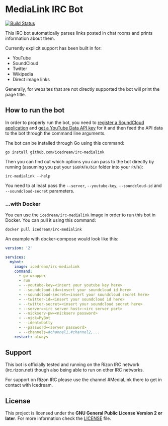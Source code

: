 # MediaLink IRC Bot

[![Build Status](https://travis-ci.org/icedream/irc-medialink.svg?branch=master)](https://travis-ci.org/icedream/irc-medialink)

This IRC bot automatically parses links posted in chat rooms and prints information about them.

Currently explicit support has been built in for:

- YouTube
- SoundCloud
- Twitter
- Wikipedia
- Direct image links

Generally, for websites that are not directly supported the bot will print the page title.

## How to run the bot

In order to properly run the bot, you need to [register a SoundCloud application](http://soundcloud.com/you/apps/new) and [get a YouTube Data API key](https://console.developers.google.com/apis/api/youtube/overview) for it and then feed the API data to the bot through the command line arguments.

The bot can be installed through Go using this command:

	go install github.com/icedream/irc-medialink

Then you can find out which options you can pass to the bot directly by running (assuming you put your `$GOPATH/bin` folder into your `PATH`):

	irc-medialink --help

You need to at least pass the `--server`, `--youtube-key`, `--soundcloud-id` and `--soundcloud-secret` parameters.

### ...with Docker

You can use the `icedream/irc-medialink` image in order to run this bot in Docker. You can pull it using this command:

	docker pull icedream/irc-medialink

An example with docker-compose would look like this:

```yaml
version: '2'

services:
  mybot:
    image: icedream/irc-medialink
    command:
      - go-wrapper
      - run
      - --youtube-key=<insert your youtube key here>
      - --soundcloud-id=<insert your soundcloud id here>
      - --soundcloud-secret=<insert your soundcloud secret here>
      - --twitter-id=<insert your soundcloud id here>
      - --twitter-secret=<insert your soundcloud secret here>
      - --server=<irc server host>:<irc server port>
      - --nickserv-pw=<nickserv password>
      - --nick=MyBot
      - --ident=botty
      - --password=<server password>
      - --channels=#channel1,#channel2,...
    restart: always
```

## Support

This bot is officially tested and running on the Rizon IRC network (irc.rizon.net) though also being able to run on other IRC networks.

For support on Rizon IRC please use the channel #MediaLink there to get in contact with Icedream.

## License

This project is licensed under the **GNU General Public License Version 2 or later**. For more information check the [LICENSE](LICENSE) file.
